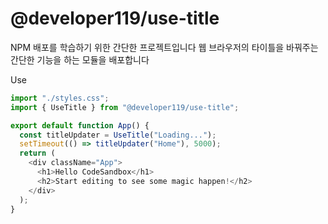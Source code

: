# @developer119/use-title
NPM 배포를 학습하기 위한 간단한 프로젝트입니다
웹 브라우저의 타이틀을 바꿔주는 간단한 기능을 하는 모듈을 배포합니다

Use
```js
import "./styles.css";
import { UseTitle } from "@developer119/use-title";

export default function App() {
  const titleUpdater = UseTitle("Loading...");
  setTimeout(() => titleUpdater("Home"), 5000);
  return (
    <div className="App">
      <h1>Hello CodeSandbox</h1>
      <h2>Start editing to see some magic happen!</h2>
    </div>
  );
}
```